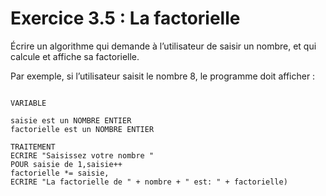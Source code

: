 # Exercice 3.5 : La factorielle
Écrire un algorithme qui demande à l’utilisateur de saisir un nombre, et qui calcule et affiche sa factorielle.

Par exemple, si l’utilisateur saisit le nombre 8, le programme doit afficher :


```

VARIABLE 

saisie est un NOMBRE ENTIER
factorielle est un NOMBRE ENTIER

TRAITEMENT
ECRIRE "Saisissez votre nombre "
POUR saisie de 1,saisie++
factorielle *= saisie,
ECRIRE "La factorielle de " + nombre + " est: " + factorielle)
 



```